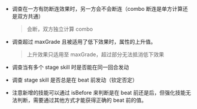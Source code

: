 - 调查在一方有防断连效果时，另一方会不会断连（combo 断连是单方计算还是双方共通）
  > 会断，双方独立计算 combo

- 调查超过 maxGrade 且被适用了低下效果时，属性的上升值。
  > 上升效果只适用至 maxGrade，超过部分无法抵消低下效果

- 调查当有多个 stage skill 时是否能在同一回合发动
- 调查 stage skill 是否总是在 beat 前发动（钦定否定）

- 注意新增的技能可以通过 isBefore 来判断是在 beat 前还是后，但强化技能无法判断，需要通过其他方式才能获得正确的 beat 前的值。
